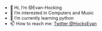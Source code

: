 - 👋 Hi, I’m @Evan-Hocking
- 👀 I’m interested in Computers and Music
- 🌱 I’m currently learning python
- 📫 How to reach me: [Twitter @HocksEvan](https://twitter.com/HocksEvan)

<!---
Evan-Hocking/Evan-Hocking is a ✨ special ✨ repository because its `README.md` (this file) appears on your GitHub profile.
You can click the Preview link to take a look at your changes.
--->
